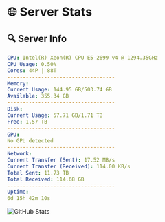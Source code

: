 # 🌐 Server Stats
## 🔍 Server Info
```yaml
CPU: Intel(R) Xeon(R) CPU E5-2699 v4 @ 1294.35GHz
CPU Usage: 0.50%
Cores: 44P | 88T
-----------------------------------
Memory:
Current Usage: 144.95 GB/503.74 GB
Available: 355.34 GB
-----------------------------------
Disk:
Current Usage: 57.71 GB/1.71 TB
Free: 1.57 TB
-----------------------------------
GPU:
No GPU detected
-----------------------------------
Network:
Current Transfer (Sent): 17.52 MB/s
Current Transfer (Received): 114.00 KB/s
Total Sent: 11.73 TB
Total Received: 114.68 GB
-----------------------------------
Uptime:
6d 15h 42m 10s
```
![GitHub Stats](https://img.shields.io/badge/Updated-2025-03-14_13:04:59-blue)
